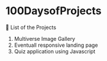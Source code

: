 # 100DaysofProjects

📁 List of the Projects  
1. Multiverse Image Gallery
3. Eventuall responsive landing page
2. Quiz application using Javascript
